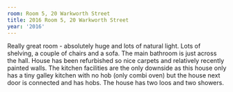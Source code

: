 ```yaml
---
room: Room 5, 20 Warkworth Street
title: 2016 Room 5, 20 Warkworth Street
year: '2016'
---
```


Really great room - absolutely huge and lots of natural light. Lots of shelving, a couple of chairs and a sofa. The main bathroom is just across the hall. House has been refurbished so nice carpets and relatively recently painted walls. The kitchen facilities are the only downside as this house only has a tiny galley kitchen with no hob (only combi oven) but the house next door is connected and has hobs. The house has two loos and two showers.